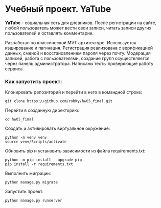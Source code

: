 # Учебный проект. YaTube

**YaTube** - социальная сеть для дневников. После регистрации на сайте, любой пользователь может вести свои записи, читать записи других пользователей и оставлять комментарии.

Разработан по классической MVT архитектуре. Используется кэширование и пагинация. Регистрация реализована с верификацией данных, сменой и восстановлением пароля через почту. Модерация записей, работа с пользователями, создание групп осуществляется через панель администратора. Написаны тесты проверяющие работу сервиса.

### Как запустить проект:

Клонировать репозиторий и перейти в него в командной строке:

```
git clone https://github.com/robky/hw05_final.git
```

Перейти в созданную директорию:

```
cd hw05_final
```

Cоздать и активировать виртуальное окружение:

```
python -m venv venv
source venv/Scripts/activate
```

Обновить pip и установить зависимости из файла requirements.txt:
```
python -m pip install --upgrade pip
pip install -r requirements.txt
```

Выполнить миграции:

```
python manage.py migrate
```

Запустить проект:

```
python manage.py runserver
```
